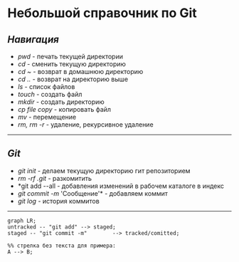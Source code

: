 # **Небольшой справочник по Git**

## *__Навигация__*  
- *pwd* - печать текущей директории  
- *cd* - сменить текущую директорию  
- *cd ~* - возврат в домашнюю директорию  
- *cd ..* - возврат на директорию выше  
- *ls* - список файлов  
- *touch* - создать файл  
- *mkdir* - создать директорию  
- *cp file copy* - копировать файл  
- *mv* - перемещение  
- *rm, rm -r* - удаление, рекурсивное удаление  
----------------------------------------------
## *_Git_*  
- *git init* - делаем текущую директорию гит репозиторием  
- *rm -rf .git* - разкомитить  
- *git add --all - добавления изменений в рабочем каталоге в индекс  
- *git commit -m* 'Сообщение'* - добавляем коммит  
- *git log* - история коммитов  
----------------------------------------------

```mermaid
graph LR;
untracked -- "git add" --> staged;
staged -- "git commit -m"        --> tracked/comitted;

%% стрелка без текста для примера:
A --> B;
```
